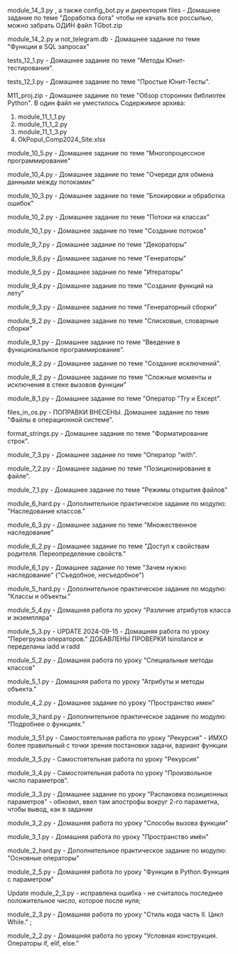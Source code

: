 module_14_3.py , а также config_bot.py  и директория files - Домашнее задание по теме "Доработка бота"
чтобы не качать все россыпью, можно забрать ОДИН файл TGbot.zip

module_14_2.py и not_telegram.db - Домашнее задание по теме "Функции в SQL запросах"

tests_12_1.py - Домашнее задание по теме "Методы Юнит-тестирования".

tests_12_1.py - Домашнее задание по теме "Простые Юнит-Тесты".

M11_proj.zip - Домашнее задание по теме "Обзор сторонних библиотек Python". В один файл не уместилось
Содержимое архива:
1. module_11_1_1.py
2. module_11_1_2.py
3. module_11_1_3.py
4. OkPopul_Comp2024_Site.xlsx

module_10_5.py - Домашнее задание по теме "Многопроцессное программирование"

module_10_4.py - Домашнее задание по теме "Очереди для обмена данными между потокамик"

module_10_3.py - Домашнее задание по теме "Блокировки и обработка ошибок"

module_10_2.py - Домашнее задание по теме "Потоки на классах"

module_10_1.py - Домашнее задание по теме "Создание потоков"

module_9_7.py - Домашнее задание по теме "Декораторы"

module_9_6.py - Домашнее задание по теме "Генераторы"

module_9_5.py - Домашнее задание по теме "Итераторы"

module_9_4.py - Домашнее задание по теме "Создание функций на лету"

module_9_3.py - Домашнее задание по теме "Генераторный сборки"

module_9_2.py - Домашнее задание по теме "Списковые, словарные сборки"

module_9_1.py - Домашнее задание по теме "Введение в функциональное программирование".

module_8_2.py - Домашнее задание по теме "Создание исключений".

module_8_2.py - Домашнее задание по теме "Сложные моменты и исключения в стеке вызовов функции"

module_8_1.py - Домашнее задание по теме "Оператор "Try и Except".

files_in_os.py - ПОПРАВКИ ВНЕСЕНЫ. Домашнее задание по теме "Файлы в операционной системе".

format_strings.py - Домашнее задание по теме "Форматирование строк".

module_7_3.py - Домашнее задание по теме "Оператор "with".

module_7_2.py - Домашнее задание по теме "Позиционирование в файле".

module_7_1.py - Домашнее задание по теме "Режимы открытия файлов"

module_6_hard.py - Дополнительное практическое задание по модулю: "Наследование классов."

module_6_3.py - Домашнее задание по теме  "Множественное наследование"

module_6_2.py - Домашнее задание по теме "Доступ к свойствам родителя. Переопределение свойств."

module_6_1.py - Домашнее задание по теме "Зачем нужно наследование" ("Съедобное, несъедобное")

module_5_hard.py - Дополнительное практическое задание по модулю: "Классы и объекты."

module_5_4.py - Домашняя работа  по уроку "Различие атрибутов класса и экземпляра"

module_5_3.py - UPDATE 2024-09-15 - Домашняя работа  по уроку "Перегрузка операторов." ДОБАВЛЕНЫ ПРОВЕРКИ Isinstance и переделаны iadd и radd

module_5_2.py - Домашняя работа  по уроку "Специальные методы классов"

module_5_1.py  - Домашняя работа по уроку "Атрибуты и методы объекта."

module_4_2.py - Домашнее задание по уроку "Пространство имен"

module_3_hard.py - Дополнительное практическое задание по модулю: "Подробнее о функциях."

module_3_51.py - Самостоятельная работа по уроку "Рекурсия" - ИМХО более правильный с точки зрения постановки задачи, вариант функции

module_3_5.py - Самостоятельная работа по уроку "Рекурсия"

module_3_4.py - Самостоятельная работа по уроку "Произвольное число параметров".

module_3_3.py - Домашнее задание по уроку "Распаковка позиционных параметров" - обновил, ввел там апострофы вокруг 2-го параметна, чтобы вывод, как в задании

module_3_2.py - Домашняя работа по уроку "Способы вызова функции"

module_3_1.py - Домашняя работа по уроку "Пространство имён"

module_2_hard.py  - Дополнительное практическое задание по модулю: "Основные операторы"

module_2_5.py - Домашняя работа по уроку "Функции в Python.Функция с параметром"

Update module_2_3.py - исправлена ошибка - не считалось последнее положительное число, которое после нуля;

module_2_3.py - Домашняя работа по уроку "Стиль кода часть II. Цикл While." ;

module_2_2.py - Домашняя работа по уроку "Условная конструкция. Операторы if, elif, else."
